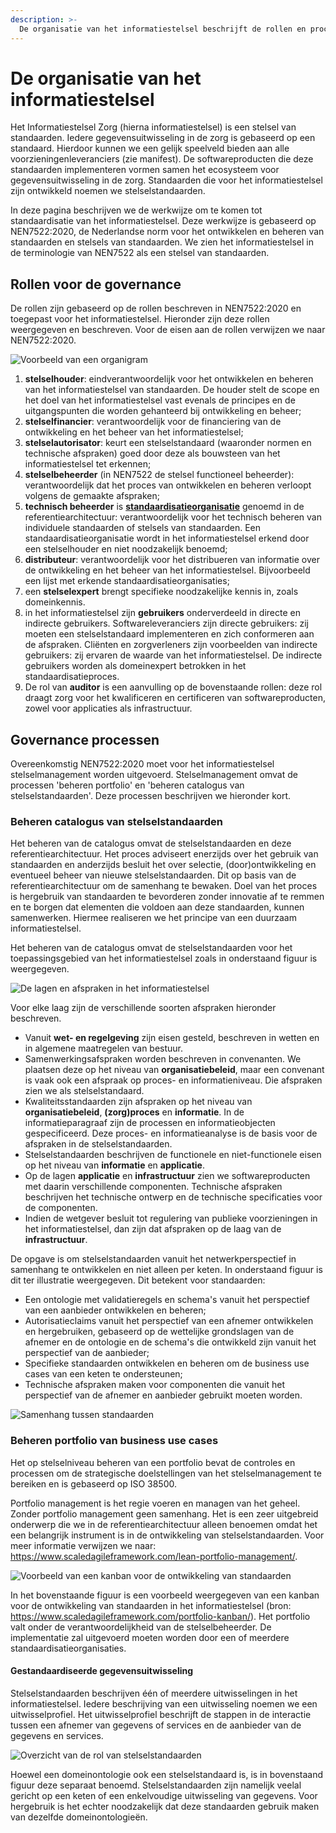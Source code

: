 ```yaml
---
description: >-
  De organisatie van het informatiestelsel beschrijft de rollen en processen in het informatiestelsel.
---
```


# De organisatie van het informatiestelsel
Het Informatiestelsel Zorg (hierna informatiestelsel) is een stelsel van standaarden. Iedere gegevensuitwisseling in de zorg is gebaseerd op een standaard. Hierdoor kunnen we een gelijk speelveld bieden aan alle voorzieningenleveranciers (zie manifest). De softwareproducten die deze standaarden implementeren vormen samen het ecosysteem voor gegevensuitwisseling in de zorg. Standaarden die voor het informatiestelsel zijn ontwikkeld noemen we stelselstandaarden. 

In deze pagina beschrijven we de werkwijze om te komen tot standaardisatie van het informatiestelsel. Deze werkwijze is gebaseerd op NEN7522:2020, de Nederlandse norm voor het ontwikkelen en beheren van standaarden en stelsels van standaarden. We zien het informatiestelsel in de terminologie van NEN7522 als een stelsel van standaarden.

## Rollen voor de governance
De rollen zijn gebaseerd op de rollen beschreven in NEN7522:2020 en toegepast voor het informatiestelsel. Hieronder zijn deze rollen weergegeven en beschreven. Voor de eisen aan de rollen verwijzen we naar NEN7522:2020.

![Voorbeeld van een organigram](../.gitbook/assets/organization/organigram.svg)

1. **stelselhouder**: eindverantwoordelijk voor het ontwikkelen en beheren van het informatiestelsel van standaarden. De houder stelt de scope en het doel van het informatiestelsel vast evenals de principes en de uitgangspunten die worden gehanteerd bij ontwikkeling en beheer;
2. **stelselfinancier**: verantwoordelijk voor de financiering van de ontwikkeling en het beheer van het informatiestelsel;
3. **stelselautorisator**: keurt een stelselstandaard (waaronder normen en technische afspraken) goed door deze als bouwsteen van het informatiestelsel tet erkennen;
4. **stelselbeheerder** (in NEN7522 de stelsel functioneel beheerder): verantwoordelijk dat het proces van ontwikkelen en beheren verloopt volgens de gemaakte afspraken;
5. **technisch beheerder** is **<u>standaardisatieorganisatie</u>** genoemd in de referentiearchitectuur: verantwoordelijk voor het technisch beheren van individuele standaarden of stelsels van standaarden. Een standaardisatieorganisatie wordt in het informatiestelsel erkend door een stelselhouder en niet noodzakelijk benoemd;
6. **distributeur**: verantwoordelijk voor het distribueren van informatie over de ontwikkeling en het beheer van het informatiestelsel. Bijvoorbeeld een lijst met erkende standaardisatieorganisaties;
7. een **stelselexpert** brengt specifieke noodzakelijke kennis in, zoals domeinkennis.
8. in het informatiestelsel zijn **gebruikers** onderverdeeld in directe en indirecte gebruikers. Softwareleveranciers zijn directe gebruikers: zij moeten een stelselstandaard implementeren en zich conformeren aan de afspraken. Cliënten en zorgverleners zijn voorbeelden van indirecte gebruikers: zij ervaren de waarde van het informatiestelsel. De indirecte gebruikers worden als domeinexpert betrokken in het standaardisatieproces.
9. De rol van **auditor** is een aanvulling op de bovenstaande rollen: deze rol draagt zorg voor het kwalificeren en certificeren van softwareproducten, zowel voor applicaties als infrastructuur.

## Governance processen
Overeenkomstig NEN7522:2020 moet voor het informatiestelsel stelselmanagement worden uitgevoerd. Stelselmanagement omvat de processen 'beheren portfolio' en 'beheren catalogus van stelselstandaarden'. Deze processen beschrijven we hieronder kort.

### Beheren catalogus van stelselstandaarden
Het beheren van de catalogus omvat de stelselstandaarden en deze referentiearchitectuur. Het proces adviseert enerzijds over het gebruik van standaarden en anderzijds besluit het over selectie, (door)ontwikkeling en eventueel beheer van nieuwe stelselstandaarden. Dit op basis van de referentiearchitectuur om de samenhang te bewaken. Doel van het proces is hergebruik van standaarden te bevorderen zonder innovatie af te remmen en te borgen dat elementen die voldoen aan deze standaarden, kunnen samenwerken. Hiermee realiseren we het principe van een duurzaam informatiestelsel.

Het beheren van de catalogus omvat de stelselstandaarden voor het toepassingsgebied van het informatiestelsel zoals in onderstaand figuur is weergegeven. 

![De lagen en afspraken in het informatiestelsel](../.gitbook/assets/organization/standards.svg)

Voor elke laag zijn de verschillende soorten afspraken hieronder beschreven. 

- Vanuit **wet- en regelgeving** zijn eisen gesteld, beschreven in wetten en in algemene maatregelen van bestuur.
- Samenwerkingsafspraken worden beschreven in convenanten. We plaatsen deze op het niveau van **organisatiebeleid**, maar een convenant is vaak ook een afspraak op proces- en informatieniveau. Die afspraken zien we als stelselstandaard.
- Kwaliteitsstandaarden zijn afspraken op het niveau van **organisatiebeleid**, **(zorg)proces** en **informatie**. In de informatieparagraaf zijn de processen en informatieobjecten gespecificeerd. Deze proces- en informatieanalyse is de basis voor de afspraken in de stelselstandaarden.
- Stelselstandaarden beschrijven de functionele en niet-functionele eisen op het niveau van **informatie** en **applicatie**.
- Op de lagen **applicatie** en **infrastructuur** zien we softwareproducten met daarin verschillende componenten. Technische afspraken beschrijven het technische ontwerp en de technische specificaties voor de componenten.
- Indien de wetgever besluit tot regulering van publieke voorzieningen in het informatiestelsel, dan zijn dat afspraken op de laag van de **infrastructuur**.

De opgave is om stelselstandaarden vanuit het netwerkperspectief in samenhang te ontwikkelen en niet alleen per keten. In onderstaand figuur is dit ter illustratie weergegeven. Dit betekent voor standaarden:

- Een ontologie met validatieregels en schema's vanuit het perspectief van een aanbieder ontwikkelen en beheren;
- Autorisatieclaims vanuit het perspectief van een afnemer ontwikkelen en hergebruiken, gebaseerd op de wettelijke grondslagen van de afnemer en de ontologie en de schema's die ontwikkeld zijn vanuit het perspectief van de aanbieder;
- Specifieke standaarden ontwikkelen en beheren om de business use cases van een keten te ondersteunen;
- Technische afspraken maken voor componenten die vanuit het perspectief van de afnemer en aanbieder gebruikt moeten worden.

![Samenhang tussen standaarden](../.gitbook/assets/organization/abstractbuildingblocks.svg)

### Beheren portfolio van business use cases
Het op stelselniveau beheren van een portfolio bevat de controles en processen om de strategische doelstellingen van het stelselmanagement te bereiken en is gebaseerd op ISO 38500. 

Portfolio management is het regie voeren en managen van het geheel. Zonder portfolio management geen samenhang. Het is een zeer uitgebreid onderwerp die we in de referentiearchitectuur alleen benoemen omdat het een belangrijk instrument is in de ontwikkeling van stelselstandaarden. Voor meer informatie verwijzen we naar: https://www.scaledagileframework.com/lean-portfolio-management/.

![Voorbeeld van een kanban voor de ontwikkeling van standaarden](../.gitbook/assets/organization/portfolio.svg)

In het bovenstaande figuur is een voorbeeld weergegeven van een kanban voor de ontwikkeling van standaarden in het informatiestelsel (bron: https://www.scaledagileframework.com/portfolio-kanban/). Het portfolio valt onder de verantwoordelijkheid van de stelselbeheerder. De implementatie zal uitgevoerd moeten worden door een of meerdere standaardisatieorganisaties. 

#### Gestandaardiseerde gegevensuitwisseling
Stelselstandaarden beschrijven één of meerdere uitwisselingen in het informatiestelsel. Iedere beschrijving van een uitwisseling noemen we een uitwisselprofiel. Het uitwisselprofiel beschrijft de stappen in de interactie tussen een afnemer van gegevens of services en de aanbieder van de gegevens en services.

![Overzicht van de rol van stelselstandaarden](../.gitbook/assets/organization/exchange.svg)

Hoewel een domeinontologie ook een stelselstandaard is, is in bovenstaand figuur deze separaat benoemd. Stelselstandaarden zijn namelijk veelal gericht op een keten of een enkelvoudige uitwisseling van gegevens. Voor hergebruik is het echter noodzakelijk dat deze standaarden gebruik maken van dezelfde domeinontologieën.